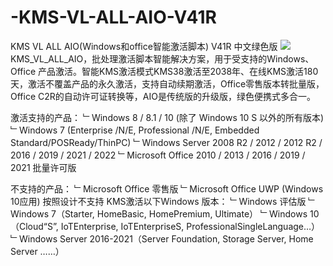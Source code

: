 # -KMS-VL-ALL-AIO-V41R
 KMS VL ALL AIO(Windows和office智能激活脚本) V41R 中文绿色版
 <img src='https://img1.xitongzhijia.net/allimg/210324/119-2103240Q544404.png'>
 KMS_VL_ALL_AIO，批处理激活脚本智能解决方案，用于受支持的Windows、Office 产品激活。智能KMS激活模式KMS38激活至2038年、在线KMS激活180天，激活不覆盖产品的永久激活，支持自动续期激活，Office零售版本转批量版，Office C2R的自动许可证转换等，AIO是传统版的升级版，绿色便携式多合一。

激活支持的产品：
﹂Windows 8 / 8.1 / 10 (除了 Windows 10 S 以外的所有版本)
﹂Windows 7 (Enterprise /N/E, Professional /N/E, Embedded Standard/POSReady/ThinPC)
﹂Windows Server 2008 R2 / 2012 / 2012 R2 / 2016 / 2019 / 2021 / 2022
﹂Microsoft Office 2010 / 2013 / 2016 / 2019 / 2021 批量许可版

不支持的产品：
﹂Microsoft Office 零售版
﹂Microsoft Office UWP (Windows 10应用)
按照设计不支持 KMS激活以下Windows 版本：
﹂Windows 评估版
﹂Windows 7（Starter, HomeBasic, HomePremium, Ultimate）
﹂Windows 10（Cloud“S”, IoTEnterprise, IoTEnterpriseS, ProfessionalSingleLanguage…）
﹂Windows Server 2016-2021（Server Foundation, Storage Server, Home Server ……）
